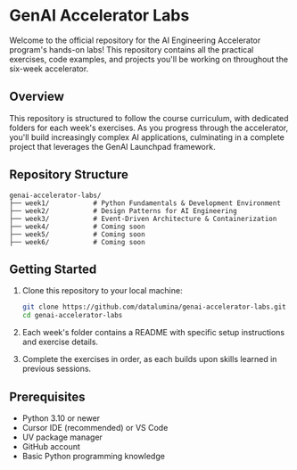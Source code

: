# GenAI Accelerator Labs

Welcome to the official repository for the AI Engineering Accelerator program's hands-on labs! This repository contains all the practical exercises, code examples, and projects you'll be working on throughout the six-week accelerator.

## Overview

This repository is structured to follow the course curriculum, with dedicated folders for each week's exercises. As you progress through the accelerator, you'll build increasingly complex AI applications, culminating in a complete project that leverages the GenAI Launchpad framework.

## Repository Structure

```
genai-accelerator-labs/
├── week1/           # Python Fundamentals & Development Environment
├── week2/           # Design Patterns for AI Engineering
├── week3/           # Event-Driven Architecture & Containerization
├── week4/           # Coming soon
├── week5/           # Coming soon
├── week6/           # Coming soon
```

## Getting Started

1. Clone this repository to your local machine:
   ```bash
   git clone https://github.com/datalumina/genai-accelerator-labs.git
   cd genai-accelerator-labs
   ```

2. Each week's folder contains a README with specific setup instructions and exercise details.

3. Complete the exercises in order, as each builds upon skills learned in previous sessions.


## Prerequisites

- Python 3.10 or newer
- Cursor IDE (recommended) or VS Code
- UV package manager
- GitHub account
- Basic Python programming knowledge
